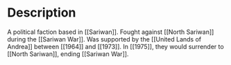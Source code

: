 # Description

A political faction based in [[Sariwan]]. Fought against [[North Sariwan]] during the [[Sariwan War]]. Was supported by the [[United Lands of Andrea]] between [[1964]] and [[1973]]. In [[1975]], they would surrender to [[North Sariwan]], ending [[Sariwan War]].